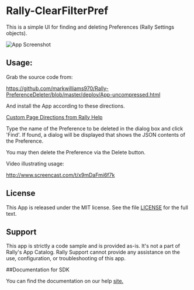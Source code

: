 Rally-ClearFilterPref
=========================

This is a simple UI for finding and deleting Preferences (Rally Settings objects).

![App Screenshot](https://raw.githubusercontent.com/markwilliams970/Rally-PreferenceDeleter/master/images/screenshot1.png)

## Usage:

Grab the source code from:

https://github.com/markwilliams970/Rally-PreferenceDeleter/blob/master/deploy/App-uncompressed.html

And install the App according to these directions.

[Custom Page Directions from Rally Help](https://help.rallydev.com/use_apps#create)

Type the name of the Preference to be deleted in the dialog box and click 'Find'. If found, a dialog will be displayed
that shows the JSON contents of the Preference.

You may then delete the Preference via the Delete button.

Video illustrating usage:

http://www.screencast.com/t/x9mDaFmi6f7k

## License

This App is released under the MIT license.  See the file [LICENSE](./LICENSE) for the full text.

## Support
This app is strictly a code sample and is provided as-is. It's not a part of Rally's App Catalog. Rally Support cannot provide any assistance on the use, configuration, or troubleshooting of this app.

##Documentation for SDK

You can find the documentation on our help [site.](https://developer.rallydev.com)